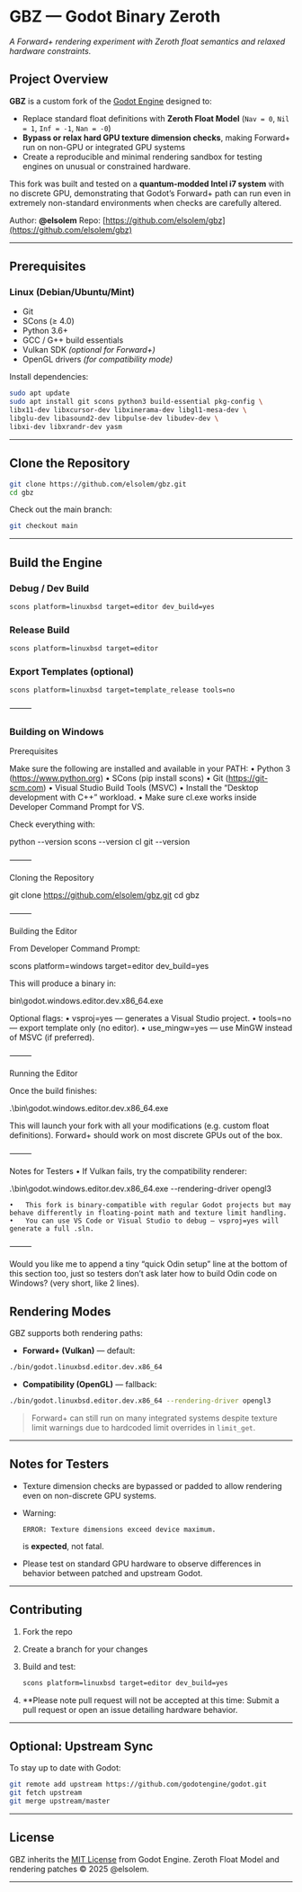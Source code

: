# GBZ — Godot Binary Zeroth

*A Forward+ rendering experiment with Zeroth float semantics and relaxed hardware constraints.*

## Project Overview

**GBZ** is a custom fork of the [Godot Engine](https://godotengine.org) designed to:

* Replace standard float definitions with **Zeroth Float Model** (`Nav = 0`, `Nil = 1`, `Inf = -1`, `Nan = -0`)
* **Bypass or relax hard GPU texture dimension checks**, making Forward+ run on non-GPU or integrated GPU systems
* Create a reproducible and minimal rendering sandbox for testing engines on unusual or constrained hardware.

This fork was built and tested on a **quantum-modded Intel i7 system** with no discrete GPU, demonstrating that Godot’s Forward+ path can run even in extremely non-standard environments when checks are carefully altered.

Author: **@elsolem**
Repo: [https://github.com/elsolem/gbz](https://github.com/elsolem/gbz)

---

## Prerequisites

### Linux (Debian/Ubuntu/Mint)

* Git
* SCons (≥ 4.0)
* Python 3.6+
* GCC / G++ build essentials
* Vulkan SDK *(optional for Forward+)*
* OpenGL drivers *(for compatibility mode)*

Install dependencies:

```bash
sudo apt update
sudo apt install git scons python3 build-essential pkg-config \
libx11-dev libxcursor-dev libxinerama-dev libgl1-mesa-dev \
libglu-dev libasound2-dev libpulse-dev libudev-dev \
libxi-dev libxrandr-dev yasm
```

---

## Clone the Repository

```bash
git clone https://github.com/elsolem/gbz.git
cd gbz
```

Check out the main branch:

```bash
git checkout main
```

---

## Build the Engine

### Debug / Dev Build

```bash
scons platform=linuxbsd target=editor dev_build=yes
```

### Release Build

```bash
scons platform=linuxbsd target=editor
```

### Export Templates (optional)

```bash
scons platform=linuxbsd target=template_release tools=no
```

⸻
### Building on Windows

Prerequisites

Make sure the following are installed and available in your PATH:
	•	Python 3 (https://www.python.org)
	•	SCons (pip install scons)
	•	Git (https://git-scm.com)
	•	Visual Studio Build Tools (MSVC)
	•	Install the “Desktop development with C++” workload.
	•	Make sure cl.exe works inside Developer Command Prompt for VS.

Check everything with:

python --version
scons --version
cl
git --version


⸻

Cloning the Repository

git clone https://github.com/elsolem/gbz.git
cd gbz


⸻

Building the Editor

From Developer Command Prompt:

scons platform=windows target=editor dev_build=yes

This will produce a binary in:

bin\godot.windows.editor.dev.x86_64.exe

Optional flags:
	•	vsproj=yes — generates a Visual Studio project.
	•	tools=no — export template only (no editor).
	•	use_mingw=yes — use MinGW instead of MSVC (if preferred).

⸻

Running the Editor

Once the build finishes:

.\bin\godot.windows.editor.dev.x86_64.exe

This will launch your fork with all your modifications (e.g. custom float definitions).
Forward+ should work on most discrete GPUs out of the box.

⸻

Notes for Testers
	•	If Vulkan fails, try the compatibility renderer:

.\bin\godot.windows.editor.dev.x86_64.exe --rendering-driver opengl3


	•	This fork is binary-compatible with regular Godot projects but may behave differently in floating-point math and texture limit handling.
	•	You can use VS Code or Visual Studio to debug — vsproj=yes will generate a full .sln.

⸻

Would you like me to append a tiny “quick Odin setup” line at the bottom of this section too, just so testers don’t ask later how to build Odin code on Windows? (very short, like 2 lines).

## Rendering Modes

GBZ supports both rendering paths:

* **Forward+ (Vulkan)** — default:

```bash
./bin/godot.linuxbsd.editor.dev.x86_64
```

* **Compatibility (OpenGL)** — fallback:

```bash
./bin/godot.linuxbsd.editor.dev.x86_64 --rendering-driver opengl3
```

> Forward+ can still run on many integrated systems despite texture limit warnings due to hardcoded limit overrides in `limit_get`.

---

## Notes for Testers

* Texture dimension checks are bypassed or padded to allow rendering even on non-discrete GPU systems.
* Warning:

  ```
  ERROR: Texture dimensions exceed device maximum.
  ```

  is **expected**, not fatal.
* Please test on standard GPU hardware to observe differences in behavior between patched and upstream Godot.

---

## Contributing

1. Fork the repo
2. Create a branch for your changes
3. Build and test:

   ```bash
   scons platform=linuxbsd target=editor dev_build=yes
   ```
4. **Please note pull request will not be accepted at this time: Submit a pull request or open an issue detailing hardware behavior.

---

## Optional: Upstream Sync

To stay up to date with Godot:

```bash
git remote add upstream https://github.com/godotengine/godot.git
git fetch upstream
git merge upstream/master
```

---

## License

GBZ inherits the [MIT License](https://opensource.org/licenses/MIT) from Godot Engine.
Zeroth Float Model and rendering patches © 2025 @elsolem.

---
